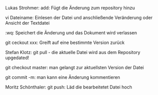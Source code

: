 Lukas Strohmer:
add: Fügt die Änderung zum  repository hinzu

vi Dateiname: Einlesen der Datei und anschließende Veränderung oder Ansicht der Textdatei
 
:wq: Speichert die Änderung und das Dokument wird verlassen

git ceckout xxx: Greift auf eine bestimmte Version zurück

Stefan Klotz:
git pull - die aktuelle Datei wird aus dem Repository upgedated!

git checkout master: man gelangt zur aktuellsten Version der Datei

git commit -m: man kann eine Änderung kommentieren

Moritz Schönthaler:
git push: Läd die bearbeitetet Datei hoch
